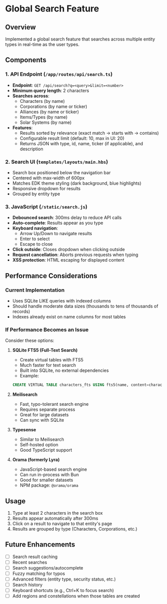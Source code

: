 # Global Search Feature

## Overview
Implemented a global search feature that searches across multiple entity types in real-time as the user types.

## Components

### 1. API Endpoint (`/app/routes/api/search.ts`)
- **Endpoint**: `GET /api/search?q=<query>&limit=<number>`
- **Minimum query length**: 2 characters
- **Searches across**:
  - Characters (by name)
  - Corporations (by name or ticker)
  - Alliances (by name or ticker)
  - Items/Types (by name)
  - Solar Systems (by name)
- **Features**:
  - Results sorted by relevance (exact match → starts with → contains)
  - Configurable result limit (default: 10, max in UI: 20)
  - Returns JSON with type, id, name, ticker (if applicable), and description

### 2. Search UI (`templates/layouts/main.hbs`)
- Search box positioned below the navigation bar
- Centered with max-width of 600px
- Matches EDK theme styling (dark background, blue highlights)
- Responsive dropdown for results
- Grouped by entity type

### 3. JavaScript (`/static/search.js`)
- **Debounced search**: 300ms delay to reduce API calls
- **Auto-complete**: Results appear as you type
- **Keyboard navigation**: 
  - Arrow Up/Down to navigate results
  - Enter to select
  - Escape to close
- **Click outside**: Closes dropdown when clicking outside
- **Request cancellation**: Aborts previous requests when typing
- **XSS protection**: HTML escaping for displayed content

## Performance Considerations

### Current Implementation
- Uses SQLite LIKE queries with indexed columns
- Should handle moderate data sizes (thousands to tens of thousands of records)
- Indexes already exist on name columns for most tables

### If Performance Becomes an Issue
Consider these options:

1. **SQLite FTS5 (Full-Text Search)**
   - Create virtual tables with FTS5
   - Much faster for text search
   - Built into SQLite, no external dependencies
   - Example:
   ```sql
   CREATE VIRTUAL TABLE characters_fts USING fts5(name, content=characters);
   ```

2. **Meilisearch**
   - Fast, typo-tolerant search engine
   - Requires separate process
   - Great for large datasets
   - Can sync with SQLite

3. **Typesense**
   - Similar to Meilisearch
   - Self-hosted option
   - Good TypeScript support

4. **Orama (formerly Lyra)**
   - JavaScript-based search engine
   - Can run in-process with Bun
   - Good for smaller datasets
   - NPM package: `@orama/orama`

## Usage

1. Type at least 2 characters in the search box
2. Results appear automatically after 300ms
3. Click on a result to navigate to that entity's page
4. Results are grouped by type (Characters, Corporations, etc.)

## Future Enhancements

- [ ] Search result caching
- [ ] Recent searches
- [ ] Search suggestions/autocomplete
- [ ] Fuzzy matching for typos
- [ ] Advanced filters (entity type, security status, etc.)
- [ ] Search history
- [ ] Keyboard shortcuts (e.g., Ctrl+K to focus search)
- [ ] Add regions and constellations when those tables are created
